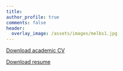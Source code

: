 ```yaml
---
title: 
author_profile: true
comments: false
header:
  overlay_image: /assets/images/melbs1.jpg
---
```


<i class="pdf-file"></i> [Download academic CV](academic_cv.pdf)

<i class="pdf-file"></i> [Download resume](resume.pdf)
